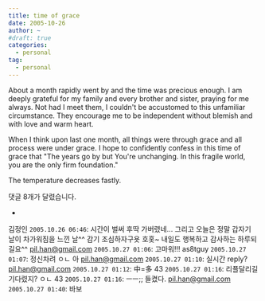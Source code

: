 ```yaml
---
title: time of grace
date: 2005-10-26
author: ~
#draft: true
categories:
  - personal
tag:
  - personal
---
```




About a month rapidly went by and the time was precious enough.
I am deeply grateful for my family and every brother and sister, praying for me always.
Not had I meet them, I couldn't be accustomed to this unfamiliar circumstance.
They encourage me to be independent without blemish and with love and warm heart.

When I think upon last one month, all things were through grace and all process were under grace.
I hope to confidently confess in this time of grace that
"The years go by but You're unchanging.
In this fragile world, you are the only firm foundation."



The temperature decreases fastly.


 댓글  8개가 달렸습니다.

- 
 김정인 `2005.10.26 06:46`: 
시간이 벌써 후딱 가버렸네...
그리고 오늘은 정말 갑자기 날이 차가워짐을 느낀 날^^
감기 조심하자구욧 호홋~ 내일도 행복하고 감사하는 하루되길요^^
 pil.han@gmail.com `2005.10.27 01:06`: 
고마워!!!
 as8tguy `2005.10.27 01:07`: 
정신차려 ㅇㄴ 아
 pil.han@gmail.com `2005.10.27 01:10`: 
실시간 reply?
 pil.han@gmail.com `2005.10.27 01:12`: 
中=多
 43 `2005.10.27 01:16`: 
리플달리길 기다렸지? ㅇㄴ
 43 `2005.10.27 01:16`: 
ㅡㅡ;; 들켰다.
 pil.han@gmail.com `2005.10.27 01:40`: 
바보




